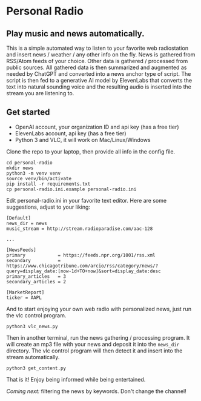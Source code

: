 # Personal Radio 
## Play music and news automatically.

This is a simple automated way to listen to your favorite web radiostation and insert news / weather / any other info on the fly.
News is gathered from RSS/Atom feeds of your choice. Other data is gathered / processed from public sources.
All gathered data is then summarized and augmented as needed by ChatGPT and converted into a news anchor type of script.
The script is then fed to a generative AI model by ElevenLabs that converts the text into natural sounding voice and the resulting audio is inserted into the stream you are listening to.

## Get started
* OpenAI account, your organization ID and api key (has a free tier)
* ElevenLabs account, api key (has a free tier)
* Python 3 and VLC, it will work on Mac/Linux/Windows

Clone the repo to your laptop, then provide all info in the config file. 
```
cd personal-radio
mkdir news
python3 -m venv venv
source venv/bin/activate
pip install -r requirements.txt
cp personal-radio.ini.example personal-radio.ini
```
Edit personal-radio.ini in your favorite text editor. Here are some suggestions, adjust to your liking:

```
[Default]
news_dir = news
music_stream = http://stream.radioparadise.com/aac-128 

...

[NewsFeeds]
primary            = https://feeds.npr.org/1001/rss.xml
secondary          = https://www.chicagotribune.com/arcio/rss/category/news/?query=display_date:[now-1d+TO+now]&sort=display_date:desc
primary_articles   = 3
secondary_articles = 2

[MarketReport]
ticker = AAPL
```
And to start enjoying your own web radio with personalized news, just run the vlc control program.
```
python3 vlc_news.py
```
Then in another terminal, run the news gathering / processing program. It will create an mp3 file with your news and deposit it into the `news_dir` directory. The vlc control program will then detect it and insert into the stream automatically.
```
python3 get_content.py
```

That is it! Enjoy being informed while being entertained.

_Coming next:_ filtering the news by keywords. Don't change the channel!